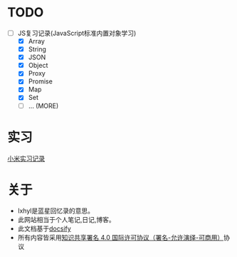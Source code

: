 
# TODO

- [ ] JS复习记录(JavaScript标准内置对象学习)
  - [x] Array
  - [x] String
  - [x] JSON 
  - [x] Object
  - [x] Proxy
  - [x] Promise
  - [x] Map
  - [x] Set
  - [ ] ...  (MORE)

# 实习

[小米实习记录](小米实习记录/index.md)

# 关于
  * lxhyl是蓝星回忆录的意思。
  * 此网站相当于个人笔记,日记,博客。
  * 此文档基于[docsify](https://github.com/docsifyjs/docsify/)
  * 所有内容皆采用[知识共享署名 4.0 国际许可协议（署名-允许演绎-可商用）](http://creativecommons.org/licenses/by/4.0/)协议

